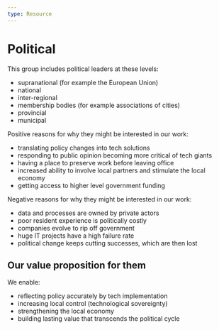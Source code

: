 ```yaml
---
type: Resource
---
```


# Political

This group includes political leaders at these levels:

* supranational (for example the European Union)
* national
* inter-regional
* membership bodies (for example associations of cities)
* provincial  
* municipal

Positive reasons for why they might be interested in our work:

* translating policy changes into tech solutions
* responding to public opinion becoming more critical of tech giants
* having a place to preserve work before leaving office
* increased ability to involve local partners and stimulate the local economy
* getting access to higher level government funding

Negative reasons for why they might be interested in our work:

* data and processes are owned by private actors
* poor resident experience is politically costly
* companies evolve to rip off government
* huge IT projects have a high failure rate
* political change keeps cutting successes, which are then lost

## Our value proposition for them

We enable:

* reflecting policy accurately by tech implementation
* increasing local control (technological sovereignty)
* strengthening the local economy
* building lasting value that transcends the political cycle
